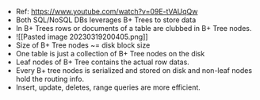 - Ref: https://www.youtube.com/watch?v=09E-tVAUqQw 
- Both SQL/NoSQL DBs leverages B+ Trees to store data
- In B+ Trees rows or documents of a table are clubbed in B+ Tree nodes.
- ![[Pasted image 20230319200405.png]]
- Size of B+ Tree nodes ~= disk block size
- One table is just a collection of B+ Tree nodes on the disk
- Leaf nodes of B+ Tree contains the actual row datas.
- Every B+ tree nodes is serialized and stored on disk and non-leaf nodes hold the routing info.
- Insert, update, deletes, range queries are more efficient.